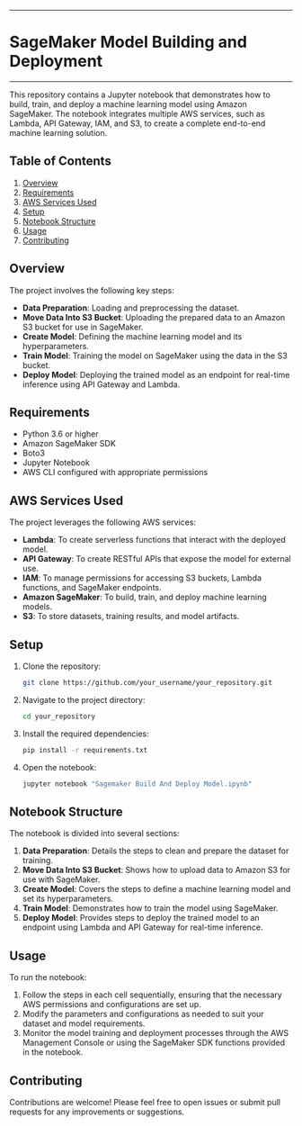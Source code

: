 
---

# SageMaker Model Building and Deployment
---

This repository contains a Jupyter notebook that demonstrates how to build, train, and deploy a machine learning model using Amazon SageMaker. The notebook integrates multiple AWS services, such as Lambda, API Gateway, IAM, and S3, to create a complete end-to-end machine learning solution.

## Table of Contents

1. [Overview](#overview)
2. [Requirements](#requirements)
3. [AWS Services Used](#aws-services-used)
4. [Setup](#setup)
5. [Notebook Structure](#notebook-structure)
6. [Usage](#usage)
7. [Contributing](#contributing)

## Overview

The project involves the following key steps:
- **Data Preparation**: Loading and preprocessing the dataset.
- **Move Data Into S3 Bucket**: Uploading the prepared data to an Amazon S3 bucket for use in SageMaker.
- **Create Model**: Defining the machine learning model and its hyperparameters.
- **Train Model**: Training the model on SageMaker using the data in the S3 bucket.
- **Deploy Model**: Deploying the trained model as an endpoint for real-time inference using API Gateway and Lambda.

## Requirements

- Python 3.6 or higher
- Amazon SageMaker SDK
- Boto3
- Jupyter Notebook
- AWS CLI configured with appropriate permissions

## AWS Services Used

The project leverages the following AWS services:

- **Lambda**: To create serverless functions that interact with the deployed model.
- **API Gateway**: To create RESTful APIs that expose the model for external use.
- **IAM**: To manage permissions for accessing S3 buckets, Lambda functions, and SageMaker endpoints.
- **Amazon SageMaker**: To build, train, and deploy machine learning models.
- **S3**: To store datasets, training results, and model artifacts.

## Setup

1. Clone the repository:
   ```bash
   git clone https://github.com/your_username/your_repository.git
   ```
2. Navigate to the project directory:
   ```bash
   cd your_repository
   ```
3. Install the required dependencies:
   ```bash
   pip install -r requirements.txt
   ```
4. Open the notebook:
   ```bash
   jupyter notebook "Sagemaker Build And Deploy Model.ipynb"
   ```

## Notebook Structure

The notebook is divided into several sections:

1. **Data Preparation**: Details the steps to clean and prepare the dataset for training.
2. **Move Data Into S3 Bucket**: Shows how to upload data to Amazon S3 for use with SageMaker.
3. **Create Model**: Covers the steps to define a machine learning model and set its hyperparameters.
4. **Train Model**: Demonstrates how to train the model using SageMaker.
5. **Deploy Model**: Provides steps to deploy the trained model to an endpoint using Lambda and API Gateway for real-time inference.

## Usage

To run the notebook:

1. Follow the steps in each cell sequentially, ensuring that the necessary AWS permissions and configurations are set up.
2. Modify the parameters and configurations as needed to suit your dataset and model requirements.
3. Monitor the model training and deployment processes through the AWS Management Console or using the SageMaker SDK functions provided in the notebook.

## Contributing

Contributions are welcome! Please feel free to open issues or submit pull requests for any improvements or suggestions.